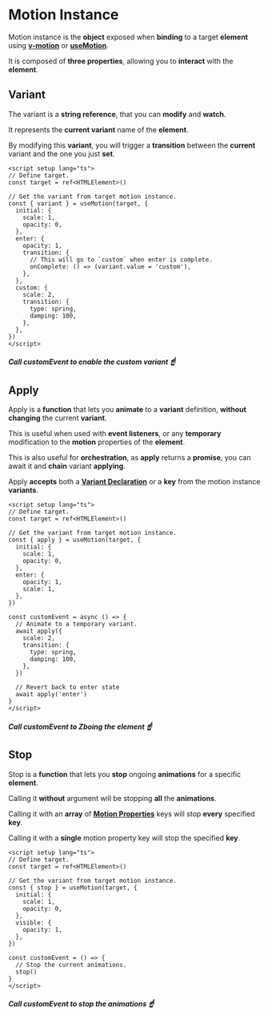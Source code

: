 # Motion Instance

Motion instance is the **object** exposed when **binding** to a target **element** using [**v-motion**](/directive-usage) or [**useMotion**](/composable-usage).

It is composed of **three properties**, allowing you to **interact** with the **element**.

## Variant

The variant is a **string reference**, that you can **modify** and **watch**.

It represents the **current variant** name of the **element**.

By modifying this **variant**, you will trigger a **transition** between the **current** variant and the one you just **set**.

```vue
<script setup lang="ts">
// Define target.
const target = ref<HTMLElement>()

// Get the variant from target motion instance.
const { variant } = useMotion(target, {
  initial: {
    scale: 1,
    opacity: 0,
  },
  enter: {
    opacity: 1,
    transition: {
      // This will go to `custom` when enter is complete.
      onComplete: () => (variant.value = 'custom'),
    },
  },
  custom: {
    scale: 2,
    transition: {
      type: spring,
      damping: 100,
    },
  },
})
</script>
```

##### _Call customEvent to enable the custom variant_ ☝️

## Apply

Apply is a **function** that lets you **animate** to a **variant** definition, **without changing** the current **variant**.

This is useful when used with **event listeners**, or any **temporary** modification to the **motion** properties of the **element**.

This is also useful for **orchestration**, as **apply** returns a **promise**, you can await it and **chain** variant **applying**.

Apply **accepts** both a [**Variant Declaration**](/variants) or a **key** from the motion instance **variants**.

```vue
<script setup lang="ts">
// Define target.
const target = ref<HTMLElement>()

// Get the variant from target motion instance.
const { apply } = useMotion(target, {
  initial: {
    scale: 1,
    opacity: 0,
  },
  enter: {
    opacity: 1,
    scale: 1,
  },
})

const customEvent = async () => {
  // Animate to a temporary variant.
  await apply({
    scale: 2,
    transition: {
      type: spring,
      damping: 100,
    },
  })

  // Revert back to enter state
  await apply('enter')
}
</script>
```

##### _Call customEvent to Zboing the element_ ☝️

## Stop

Stop is a **function** that lets you **stop** ongoing **animations** for a specific **element**.

Calling it **without** argument will be stopping **all** the **animations**.

Calling it with an **array** of [**Motion Properties**](/motion-properties) keys will stop **every** specified **key**.

Calling it with a **single** motion property key will stop the specified **key**.

```vue
<script setup lang="ts">
// Define target.
const target = ref<HTMLElement>()

// Get the variant from target motion instance.
const { stop } = useMotion(target, {
  initial: {
    scale: 1,
    opacity: 0,
  },
  visible: {
    opacity: 1,
  },
})

const customEvent = () => {
  // Stop the current animations.
  stop()
}
</script>
```

##### _Call customEvent to stop the animations_ ☝️
